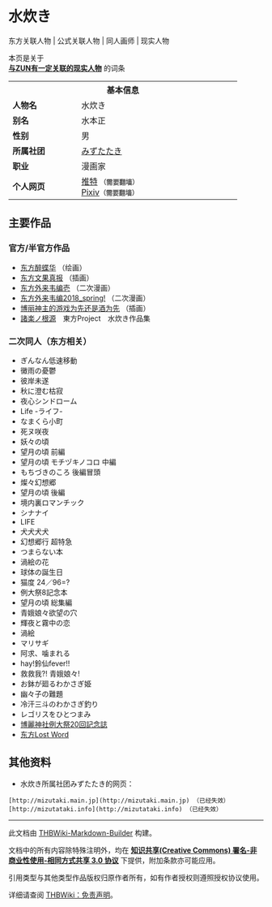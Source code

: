 # 水炊き

<!-- source html: G:\repos\THBWiki-Markdown-Builder\THBWikiMarkdown\Temp\main\1\15\ns0%3A%E6%B0%B4%E7%82%8A%E3%81%8D.html -->

东方关联人物 | 公式关联人物 | 同人画师 | 现实人物

本页是关于  
 **[与ZUN有一定关联的现实人物](./东方关联人物列表.md)** 的词条
<table><tbody><tr><th colspan="2">基本信息</th></tr><tr><td style="width:120px"><b>人物名</b></td><td style="min-width:300px">水炊き</td></tr><tr><td><b>别名</b></td><td>水本正</td></tr><tr><td><b>性别</b></td><td>男</td></tr><tr><td><b>所属社团</b></td><td><a href="./みずたたき.md" title="みずたたき">みずたたき</a></td></tr><tr><td><b>职业</b></td><td>漫画家</td></tr><tr><td><b>个人网页</b></td><td><a rel="nofollow" class="external text" href="https://twitter.com/mizutaki">推特</a> <span style="font-family: sans-serif; cursor: default; color:#555; font-size: 0.8em; bottom: 0.1em; font-weight: bold;" title="连接到需要翻墙网页">（需要翻墙）</span><br><a rel="nofollow" class="external text" href="https://www.pixiv.net/users/4828">Pixiv</a><span style="font-family: sans-serif; cursor: default; color:#555; font-size: 0.8em; bottom: 0.1em; font-weight: bold;" title="连接到需要翻墙网页">（需要翻墙）</span></td></tr></tbody></table>



## 主要作品

### 官方/半官方作品
- [东方醉蝶华](./东方醉蝶华.md) （绘画）
- [东方文果真报](./东方文果真报.md) （插画）
- [东方外来韦编壱](./东方外来韦编-壱.md) （二次漫画）
- [东方外来韦编2018_spring!](./东方外来韦编-2018_Spring!.md) （二次漫画）
- [博丽神主的游戏为先还是酒为先](./博丽神主的游戏为先还是酒为先.md) （插画）
- [諸楽ノ根源](./諸楽ノ根源.md)　東方Project　水炊き作品集


### 二次同人（东方相关）
- ぎんなん低速移動
- 黴雨の憂鬱
- 彼岸未遂
- 秋に澄む枯寂
- 夜心シンドローム
- Life -ライフ-
- なまくら小町
- 死ヌ咲夜
- 妖々の頃
- 望月の頃 前編
- 望月の頃 モチヅキノコロ 中編
- もちづきのころ 後編冒頭
- 燦々幻想郷
- 望月の頃 後編
- 境内裏ロマンチック
- シナナイ
- LIFE
- 犬犬犬犬
- 幻想郷行 超特急
- つまらない本
- 渦絵の花
- 球体の誕生日
- 猫度 24／96=?
- 例大祭8記念本
- 望月の頃 総集編
- 青娥娘々欲望の穴
- 輝夜と霧中の恋
- 渦絵
- マリサギ
- 阿求、噛まれる
- hay!鈴仙fever!!
- 救救我?! 青娥娘々!
- お鉢が廻るわかさぎ姫
- 幽々子の難題
- 冷汗三斗のわかさぎ釣り
- レゴリスをひとつまみ
- [博麗神社例大祭20回記念誌](./博麗神社例大祭20回記念誌.md)
- [东方Lost Word](./东方LostWord.md)


## 其他资料
- 水炊き所属社团みずたたき的网页：  


```
[http://mizutaki.main.jp](http://mizutaki.main.jp) （已经失效）
[http://mizutataki.info](http://mizutataki.info) （已经失效）
```





---

此文档由 [THBWiki-Markdown-Builder](https://github.com/Delsin-Yu/THBWiki-Markdown-Builder) 构建。

文档中的所有内容除特殊注明外，均在 [**知识共享(Creative Commons) 署名-非商业性使用-相同方式共享 3.0 协议**](https://creativecommons.org/licenses/by-sa/3.0/deed.zh-hans) 下提供，附加条款亦可能应用。

引用类型与其他类型作品版权归原作者所有，如有作者授权则遵照授权协议使用。

详细请查阅 [THBWiki：免责声明](https://thbwiki.cc/THBWiki:%E5%85%8D%E8%B4%A3%E5%A3%B0%E6%98%8E)。

